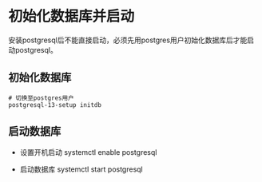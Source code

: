 # 初始化数据库并启动

安装postgresql后不能直接启动，必须先用postgres用户初始化数据库后才能启动postgresql。

## 初始化数据库

``` shell
# 切换至postgres用户
postgresql-13-setup initdb
```

## 启动数据库

* 设置开机启动
  systemctl enable postgresql

* 启动数据库
  systemctl start postgresql
